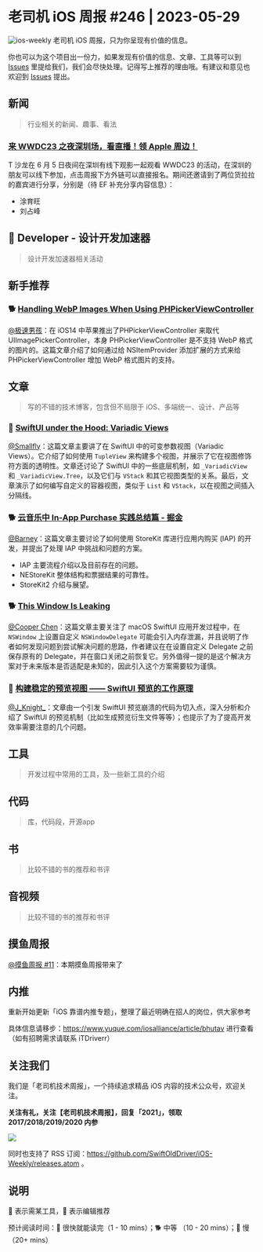 # 老司机 iOS 周报 #246 | 2023-05-29

![ios-weekly](https://github.com/SwiftOldDriver/iOS-Weekly/blob/master/assets/ios-weekly.png?raw=true)
老司机 iOS 周报，只为你呈现有价值的信息。

你也可以为这个项目出一份力，如果发现有价值的信息、文章、工具等可以到 [Issues](https://github.com/SwiftOldDriver/iOS-Weekly/issues) 里提给我们，我们会尽快处理。记得写上推荐的理由哦。有建议和意见也欢迎到 [Issues](https://github.com/SwiftOldDriver/iOS-Weekly/issues) 提出。

## 新闻
> 行业相关的新闻、趣事、看法

### [来 WWDC23 之夜深圳场，看直播！领 Apple 周边！](https://www.huodongxing.com/event/4704118639500?td=2142604620453)

T 沙龙在 6 月 5 日夜间在深圳有线下观影一起观看 WWDC23 的活动，在深圳的朋友可以线下参加，点击周报下方外链可以直接报名。期间还邀请到了两位货拉拉的嘉宾进行分享，分别是（待 EF 补充分享内容信息）：
- 涂育旺
- 刘占峰

##  Developer - 设计开发加速器

> 设计开发加速器相关活动

## 新手推荐

### 🐕 [Handling WebP Images When Using PHPickerViewController](https://swiftsenpai.com/development/webp-phpickerviewcontroller/)

[@极速男孩](https://github.com/ztlyyznf001)：在 iOS14 中苹果推出了PHPickerViewController 来取代 UIImagePickerController，本身 PHPickerViewController 是不支持 WebP 格式的图片的。这篇文章介绍了如何通过给 NSItemProvider 添加扩展的方式来给 PHPickerViewController 增加 WebP 格式图片的支持。

## 文章

> 写的不错的技术博客，包含但不局限于 iOS、多端统一、设计、产品等

### 🐎 [SwiftUI under the Hood: Variadic Views](https://movingparts.io/variadic-views-in-swiftui)

[@Smallfly](https://github.com/iostalks)：这篇文章主要讲了在 SwiftUI 中的可变参数视图（Variadic Views）。它介绍了如何使用 `TupleView` 来构建多个视图，并展示了它在视图修饰符方面的透明性。文章还讨论了 SwiftUI 中的一些底层机制，如 `_VariadicView` 和 `_VariadicView.Tree`，以及它们与 `VStack` 和其它视图类型的关系。最后，文章演示了如何编写自定义的容器视图，类似于 `List` 和 `VStack`，以在视图之间插入分隔线。

### 🐕 [云音乐中 In-App Purchase 实践总结篇 - 掘金](https://juejin.cn/post/7233948883045941303)

[@Barney](https://github.com/BarneyZhaoooo)：这篇文章主要讨论了如何使用 StoreKit 库进行应用内购买 (IAP) 的开发，并提出了处理 IAP 中挑战和问题的方案。

- IAP 主要流程介绍以及目前存在的问题。
- NEStoreKit 整体结构和票据结果的可靠性。
- StoreKit2 介绍与展望。

### 🐕 [This Window Is Leaking](https://byla.lt/posts/this-window-is-leaking/)

[@Cooper Chen](https://github.com/cjlcooper)：这篇文章主要关注了 macOS SwiftUI 应用开发过程中，在 `NSWindow` 上设置自定义 `NSWindowDelegate` 可能会引入内存泄漏，并且说明了作者如何发现问题到尝试解决问题的思路，作者建议在在设置自定义 Delegate 之前保存原有的 Delegate，并在窗口关闭之前恢复它。另外值得一提的是这个解决方案对于未来版本是否适配是未知的，因此引入这个方案需要较为谨慎。

### 🐎 [构建稳定的预览视图 —— SwiftUI 预览的工作原理](https://juejin.cn/post/7236009910147596343)

[@J_Knight_](https://github.com/knightsj)：文章由一个引发 SwiftUI 预览崩溃的代码为切入点，深入分析和介绍了 SwiftUI 的预览机制（比如生成预览衍生文件等等）；也提示了为了提高开发效率需要注意的几个问题。

## 工具

> 开发过程中常用的工具，及一些新工具的介绍

## 代码

> 库，代码段，开源app

## 书

> 比较不错的书的推荐和书评

## 音视频

> 比较不错的书的推荐和书评

## 摸鱼周报

[@摸鱼周报 #11](https://mp.weixin.qq.com/s/hE9wYlLX8F1sKjIF5eIPVQ)：本期摸鱼周报带来了

## 内推

重新开始更新「iOS 靠谱内推专题」，整理了最近明确在招人的岗位，供大家参考

具体信息请移步：https://www.yuque.com/iosalliance/article/bhutav 进行查看（如有招聘需求请联系 iTDriverr）

## 关注我们

我们是「老司机技术周报」，一个持续追求精品 iOS 内容的技术公众号，欢迎关注。

**关注有礼，关注【老司机技术周报】，回复「2021」，领取 2017/2018/2019/2020 内参**

![](https://github.com/SwiftOldDriver/iOS-Weekly/blob/master/assets/qrcode_for_wechat.jpg?raw=true)

同时也支持了 RSS 订阅：https://github.com/SwiftOldDriver/iOS-Weekly/releases.atom 。

## 说明

🚧 表示需某工具，🌟 表示编辑推荐

预计阅读时间：🐎 很快就能读完（1 - 10 mins）；🐕 中等 （10 - 20 mins）；🐢 慢（20+ mins）

